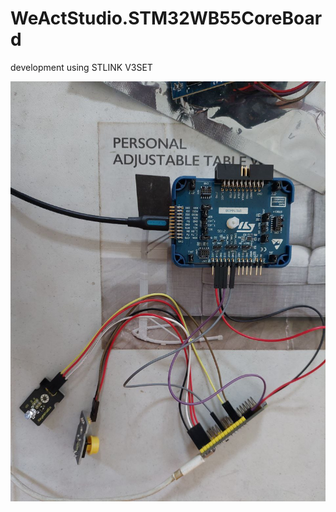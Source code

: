 # WeActStudio.STM32WB55CoreBoard

development using STLINK V3SET

![stlink v3set](./images/stm32wb-with-stlink-v3set.jpg)
